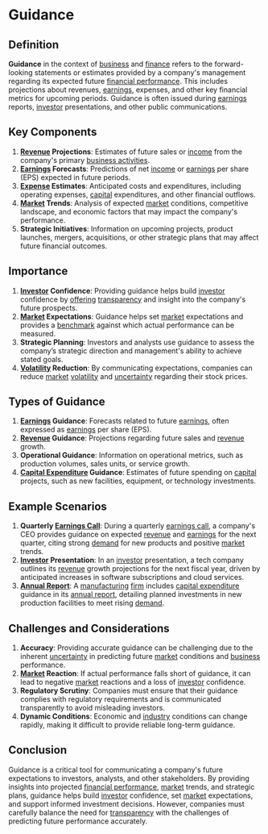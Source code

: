 # Guidance

## Definition
**Guidance** in the context of [business](../b/business.md) and [finance](../f/finance.md) refers to the forward-looking statements or estimates provided by a company's management regarding its expected future [financial performance](../f/financial_performance.md). This includes projections about revenues, [earnings](../e/earnings.md), expenses, and other key financial metrics for upcoming periods. Guidance is often issued during [earnings](../e/earnings.md) reports, [investor](../i/investor.md) presentations, and other public communications.

## Key Components
1. **[Revenue](../r/revenue.md) Projections**: Estimates of future sales or [income](../i/income.md) from the company's primary [business activities](../b/business_activities.md).
2. **[Earnings](../e/earnings.md) Forecasts**: Predictions of net [income](../i/income.md) or [earnings](../e/earnings.md) per share (EPS) expected in future periods.
3. **[Expense](../e/expense.md) Estimates**: Anticipated costs and expenditures, including operating expenses, [capital](../c/capital.md) expenditures, and other financial outflows.
4. **[Market](../m/market.md) Trends**: Analysis of expected [market](../m/market.md) conditions, competitive landscape, and economic factors that may impact the company's performance.
5. **Strategic Initiatives**: Information on upcoming projects, product launches, mergers, acquisitions, or other strategic plans that may affect future financial outcomes.

## Importance
1. **[Investor](../i/investor.md) Confidence**: Providing guidance helps build [investor](../i/investor.md) confidence by [offering](../o/offering.md) [transparency](../t/transparency.md) and insight into the company's future prospects.
2. **[Market](../m/market.md) Expectations**: Guidance helps set [market](../m/market.md) expectations and provides a [benchmark](../b/benchmark.md) against which actual performance can be measured.
3. **Strategic Planning**: Investors and analysts use guidance to assess the company’s strategic direction and management's ability to achieve stated goals.
4. **[Volatility](../v/volatility.md) Reduction**: By communicating expectations, companies can reduce [market](../m/market.md) [volatility](../v/volatility.md) and [uncertainty](../u/uncertainty_in_trading.md) regarding their stock prices.

## Types of Guidance
1. **[Earnings](../e/earnings.md) Guidance**: Forecasts related to future [earnings](../e/earnings.md), often expressed as [earnings](../e/earnings.md) per share (EPS).
2. **[Revenue](../r/revenue.md) Guidance**: Projections regarding future sales and [revenue](../r/revenue.md) growth.
3. **Operational Guidance**: Information on operational metrics, such as production volumes, sales units, or service growth.
4. **[Capital Expenditure](../c/capital_expenditure.md) Guidance**: Estimates of future spending on [capital](../c/capital.md) projects, such as new facilities, equipment, or technology investments.

## Example Scenarios
1. **Quarterly [Earnings Call](../e/earnings_call.md)**: During a quarterly [earnings call](../e/earnings_call.md), a company's CEO provides guidance on expected [revenue](../r/revenue.md) and [earnings](../e/earnings.md) for the next quarter, citing strong [demand](../d/demand.md) for new products and positive [market](../m/market.md) trends.
2. **[Investor](../i/investor.md) Presentation**: In an [investor](../i/investor.md) presentation, a tech company outlines its [revenue](../r/revenue.md) growth projections for the next fiscal year, driven by anticipated increases in software subscriptions and cloud services.
3. **[Annual Report](../a/annual_report.md)**: A [manufacturing](../m/manufacturing.md) [firm](../f/firm.md) includes [capital expenditure](../c/capital_expenditure.md) guidance in its [annual report](../a/annual_report.md), detailing planned investments in new production facilities to meet rising [demand](../d/demand.md).

## Challenges and Considerations
1. **Accuracy**: Providing accurate guidance can be challenging due to the inherent [uncertainty](../u/uncertainty_in_trading.md) in predicting future [market](../m/market.md) conditions and [business](../b/business.md) performance.
2. **[Market](../m/market.md) Reaction**: If actual performance falls short of guidance, it can lead to negative [market](../m/market.md) reactions and a loss of [investor](../i/investor.md) confidence.
3. **Regulatory Scrutiny**: Companies must ensure that their guidance complies with regulatory requirements and is communicated transparently to avoid misleading investors.
4. **Dynamic Conditions**: Economic and [industry](../i/industry.md) conditions can change rapidly, making it difficult to provide reliable long-term guidance.

## Conclusion
Guidance is a critical tool for communicating a company's future expectations to investors, analysts, and other stakeholders. By providing insights into projected [financial performance](../f/financial_performance.md), [market](../m/market.md) trends, and strategic plans, guidance helps build [investor](../i/investor.md) confidence, set [market](../m/market.md) expectations, and support informed investment decisions. However, companies must carefully balance the need for [transparency](../t/transparency.md) with the challenges of predicting future performance accurately.

